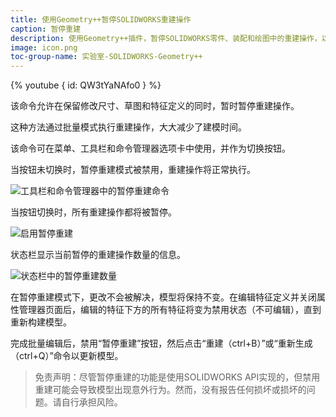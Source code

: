 ```yaml
---
title: 使用Geometry++暂停SOLIDWORKS重建操作
caption: 暂停重建
description: 使用Geometry++插件，暂停SOLIDWORKS零件、装配和绘图中的重建操作，以批量重建以提高性能
image: icon.png
toc-group-name: 实验室-SOLIDWORKS-Geometry++
---
```

{% youtube { id: QW3tYaNAfo0 } %}

该命令允许在保留修改尺寸、草图和特征定义的同时，暂时暂停重建操作。

这种方法通过批量模式执行重建操作，大大减少了建模时间。

该命令可在菜单、工具栏和命令管理器选项卡中使用，并作为切换按钮。

当按钮未切换时，暂停重建模式被禁用，重建操作将正常执行。

![工具栏和命令管理器中的暂停重建命令](not-suspended-buttons-state.png)

当按钮切换时，所有重建操作都将被暂停。

![启用暂停重建](suspended-buttons-state.png)

状态栏显示当前暂停的重建操作数量的信息。

![状态栏中的暂停重建数量](status-bar-message.png)

在暂停重建模式下，更改不会被解决，模型将保持不变。在编辑特征定义并关闭属性管理器页面后，编辑的特征下方的所有特征将变为禁用状态（不可编辑），直到重新构建模型。

完成批量编辑后，禁用“暂停重建”按钮，然后点击“重建（ctrl+B）”或“重新生成（ctrl+Q）”命令以更新模型。

> 免责声明：尽管暂停重建的功能是使用SOLIDWORKS API实现的，但禁用重建可能会导致模型出现意外行为。然而，没有报告任何损坏或损坏的问题。请自行承担风险。
